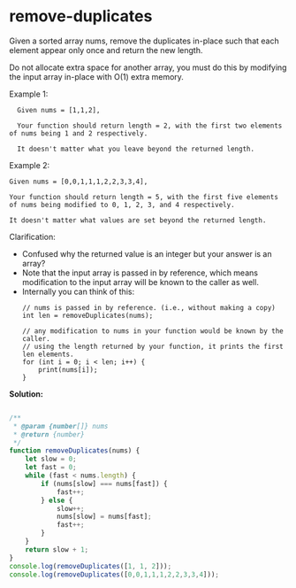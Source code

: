 # remove-duplicates
Given a sorted array nums, remove the duplicates in-place such that each element appear only once and return the new length.

Do not allocate extra space for another array, you must do this by modifying the input array in-place with O(1) extra memory.

Example 1:

```
  Given nums = [1,1,2],

  Your function should return length = 2, with the first two elements of nums being 1 and 2 respectively.

  It doesn't matter what you leave beyond the returned length.
```

Example 2:

```
Given nums = [0,0,1,1,1,2,2,3,3,4],

Your function should return length = 5, with the first five elements of nums being modified to 0, 1, 2, 3, and 4 respectively.

It doesn't matter what values are set beyond the returned length.
```

Clarification:

  - Confused why the returned value is an integer but your answer is an array?
  - Note that the input array is passed in by reference, which means modification to the input array will be known to the caller as well.
  - Internally you can think of this:
    ```
    // nums is passed in by reference. (i.e., without making a copy)
    int len = removeDuplicates(nums);

    // any modification to nums in your function would be known by the caller.
    // using the length returned by your function, it prints the first len elements.
    for (int i = 0; i < len; i++) {
        print(nums[i]);
    }
    ```

**Solution:**

<!-- js-console -->
```javascript

/**
 * @param {number[]} nums
 * @return {number}
 */
function removeDuplicates(nums) {
    let slow = 0;
    let fast = 0;
    while (fast < nums.length) {
        if (nums[slow] === nums[fast]) {
            fast++;
        } else {
            slow++;
            nums[slow] = nums[fast];
            fast++;
        }
    }
    return slow + 1;
}
console.log(removeDuplicates([1, 1, 2]));
console.log(removeDuplicates([0,0,1,1,1,2,2,3,3,4]));
```
